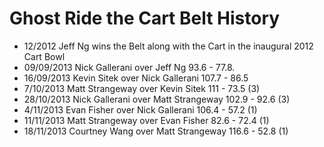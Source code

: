 Ghost Ride the Cart Belt History
===============

- 12/2012 Jeff Ng wins the Belt along with the Cart in the inaugural 2012 Cart Bowl
- 09/09/2013 Nick Gallerani over Jeff Ng 93.6 - 77.8.
- 16/09/2013 Kevin Sitek over Nick Gallerani 107.7 - 86.5
- 7/10/2013 Matt Strangeway over Kevin Sitek 111 - 73.5 (3)
- 28/10/2013 Nick Gallerani over Matt Strangeway 102.9 - 92.6 (3)
- 4/11/2013 Evan Fisher over Nick Gallerani 106.4 - 57.2 (1)
- 11/11/2013 Matt Strangeway over Evan Fisher 82.6 - 72.4 (1)
- 18/11/2013 Courtney Wang over Matt Strangeway 116.6 - 52.8 (1)
